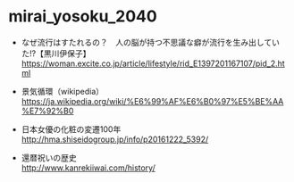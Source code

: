 # mirai_yosoku_2040

- なぜ流行はすたれるの？　人の脳が持つ不思議な癖が流行を生み出していた!?【黒川伊保子】  
https://woman.excite.co.jp/article/lifestyle/rid_E1397201167107/pid_2.html

- 景気循環（wikipedia）  
https://ja.wikipedia.org/wiki/%E6%99%AF%E6%B0%97%E5%BE%AA%E7%92%B0

- 日本女優の化粧の変遷100年  
http://hma.shiseidogroup.jp/info/p20161222_5392/

- 還暦祝いの歴史  
http://www.kanrekiiwai.com/history/
